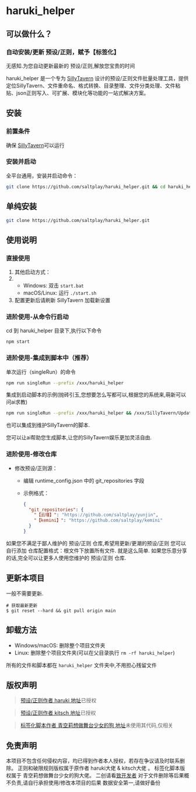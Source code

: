 # haruki_helper

## 可以做什么？

### 自动安装/更新 预设/正则，赋予【标签化】

无感知.为您自动更新最新的 预设/正则,解放您宝贵的时间

haruki_helper 是一个专为 [SillyTavern](https://github.com/SillyTavern/SillyTavern) 设计的预设/正则文件批量处理工具，提供定位SillyTavern、文件重命名、格式转换、目录整理、文件分类处理、文件粘贴、json正则写入、可扩展、模块化等功能的一站式解决方案。

## 安装

### 前置条件

确保 [SillyTavern](https://github.com/SillyTavern/SillyTavern)可以运行

### 安装并启动

全平台通用，安装并启动命令：

```bash
git clone https://github.com/saltplay/haruki_helper.git && cd haruki_helper && npm start
```

## 单纯安装

```bash
git clone https://github.com/saltplay/haruki_helper.git
```

## 使用说明

### 直接使用

1. 其他启动方式：
2. - Windows: 双击 `start.bat`
   - macOS/Linux: 运行 `./start.sh`
3. 配置更新后请刷新 SillyTavern 加载新设置

### 进阶使用-从命令行启动

cd 到 haruki_helper 目录下,执行以下命令

```bash
npm start
```

### 进阶使用-集成到脚本中（推荐）

单次运行（singleRun）的命令

```bash
npm run singleRun --prefix /xxx/haruki_helper
```

集成到启动脚本的示例(抛砖引玉,您想要怎么写都可以,根据您的系统来,萌新可以问ai求教)

```bash
npm run singleRun --prefix /xxx/haruki_helper && /xxx/SillyTavern/UpdateAndStart.bat 
```

也可以集成到维护SillyTavern的脚本.

您可以让ai帮助您生成脚本,让您的SillyTavern娱乐更加灵活自由.

### 进阶使用-修改仓库

- 修改预设/正则源：
  
  - 编辑 runtime_config.json 中的 git_repositories 字段
  
  - 示例格式：
    
    ```json
    {
      "git_repositories": {
        "【云瑾】": "https://github.com/saltplay/yunjin",
        "【kemini】": "https://github.com/saltplay/kemini"
      }
    }
    ```

如果您不满足于鄙人维护的 预设/正则 仓库,希望用更新/更潮的预设/正则
您可以自行添加
仓库配置格式：根文件下放置所有文件.
就是这么简单.
如果您乐意分享的话,完全可以让更多人使用您维护的 预设/正则 仓库.

## 更新本项目

一般不需要更新.

```
# 获取最新更新
$ git reset --hard && git pull origin main
```

## 卸载方法

- Windows/macOS: 删除整个项目文件夹
- Linux: 删除整个项目文件夹(可以在父目录执行 `rm -rf haruki_helper`)

所有的文件和脚本都在 `haruki_helper` 文件夹中,不用担心残留文件

## 版权声明

> [预设/正则作者 haruki 地址](https://discord.com/channels/1134557553011998840/1353870378128244791)已授权

> [预设/正则作者 kitsch 地址](https://discord.com/channels/1134557553011998840/1339853575295209482)已授权

> [标签化脚本作者 青空莉想做舞台少女的狗 地址](https://discord.com/channels/1291925535324110879/1344362686900605043)未使用其代码,仅相关

## 免责声明

本项目不包含任何侵权内容，均已得到作者本人授权，若存在争议请及时联系删除。
正则和破限规则版权属于原作者 haruki大佬 & kitsch大佬 。
标签化脚本版权属于 青空莉想做舞台少女的狗大佬。
二创请看[致开发者](other/致开发者.md)
对于文件删除等后果概不负责,请自行承担使用/修改本项目的后果
数据安全第一,请做好备份